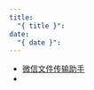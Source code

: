 ```yaml
---
title:
  "{ title }": 
date:
  "{ date }":
---
```

<!-- more -->


- [微信文件传输助手](https://filehelper.weixin.qq.com/)
- 